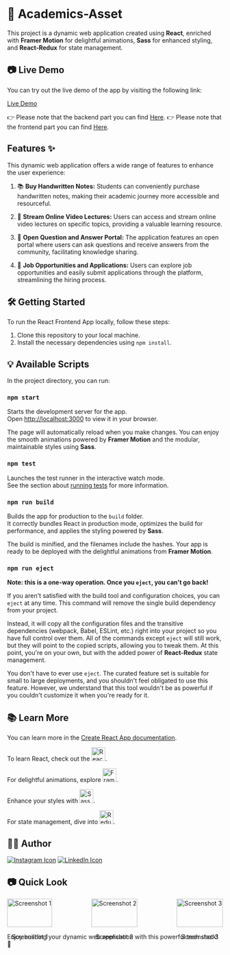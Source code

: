# 🌈 Academics-Asset 

This project is a dynamic web application created using **React**, enriched with **Framer Motion** for delightful animations, **Sass** for enhanced styling, and **React-Redux** for state management.


## 📷 Live Demo

You can try out the live demo of the app by visiting the following link:

[Live Demo](https://accedemic-assets.netlify.app/)


👉 Please note that the backend part you can find [Here](https://github.com/Myself-Pankaj/Academics-Asset-Backend).
👉 Please note that the frontend part you can find [Here](https://github.com/Myself-Pankaj/Academics-Asset-Frontned).


## Features ✨

This dynamic web application offers a wide range of features to enhance the user experience:

1. 📚 **Buy Handwritten Notes:** Students can conveniently purchase handwritten notes, making their academic journey more accessible and resourceful.

2. 🎥 **Stream Online Video Lectures:** Users can access and stream online video lectures on specific topics, providing a valuable learning resource.

3. 💬 **Open Question and Answer Portal:** The application features an open portal where users can ask questions and receive answers from the community, facilitating knowledge sharing.

4. 💼 **Job Opportunities and Applications:** Users can explore job opportunities and easily submit applications through the platform, streamlining the hiring process.



## 🛠️ Getting Started

To run the React Frontend App locally, follow these steps:

1. Clone this repository to your local machine.
2. Install the necessary dependencies using `npm install`.

## 💡 Available Scripts

In the project directory, you can run:

### `npm start`

Starts the development server for the app.\
Open [http://localhost:3000](http://localhost:3000) to view it in your browser.

The page will automatically reload when you make changes. You can enjoy the smooth animations powered by **Framer Motion** and the modular, maintainable styles using **Sass**.

### `npm test`

Launches the test runner in the interactive watch mode.\
See the section about [running tests](https://facebook.github.io/create-react-app/docs/running-tests) for more information.

### `npm run build`

Builds the app for production to the `build` folder.\
It correctly bundles React in production mode, optimizes the build for performance, and applies the styling powered by **Sass**.

The build is minified, and the filenames include the hashes. Your app is ready to be deployed with the delightful animations from **Framer Motion**.

### `npm run eject`

**Note: this is a one-way operation. Once you `eject`, you can't go back!**

If you aren't satisfied with the build tool and configuration choices, you can `eject` at any time. This command will remove the single build dependency from your project.

Instead, it will copy all the configuration files and the transitive dependencies (webpack, Babel, ESLint, etc.) right into your project so you have full control over them. All of the commands except `eject` will still work, but they will point to the copied scripts, allowing you to tweak them. At this point, you're on your own, but with the added power of **React-Redux** state management.

You don't have to ever use `eject`. The curated feature set is suitable for small to large deployments, and you shouldn't feel obligated to use this feature. However, we understand that this tool wouldn't be as powerful if you couldn't customize it when you're ready for it.

## 📚 Learn More

You can learn more in the [Create React App documentation](https://facebook.github.io/create-react-app/docs/getting-started).

To learn React, check out the <img src="https://res.cloudinary.com/attar-shop/image/upload/v1693736723/MyFolder/reactLogo_qlxe5x.png" alt="React Logo" width="32" height="32">.

For delightful animations, explore <img src="https://res.cloudinary.com/attar-shop/image/upload/v1693737212/MyFolder/framer-motion_u68ecu.png" alt="Framer Motion Logo" width="32" height="32">.

Enhance your styles with <img src="https://res.cloudinary.com/attar-shop/image/upload/v1693736754/MyFolder/sassLogo_jkmp1h.png" alt="Sass Logo" width="32" height="32">.

For state management, dive into <img src="https://res.cloudinary.com/attar-shop/image/upload/v1693737285/MyFolder/reduxLogo_sy4nk8.png" alt="Redux Logo" width="32" height="32">.




## 👨‍💻 Author

[![Instagram Icon](https://img.icons8.com/color/96/000000/instagram-new.png)](https://www.instagram.com/ifeelpankaj) 
 [![LinkedIn Icon](https://img.icons8.com/color/96/000000/linkedin.png)](https://www.linkedin.com/in/ifeelpankaj) 


## 📷 Quick Look

<div style="display: flex; justify-content: space-between;">
  <div>
    <img src="https://res.cloudinary.com/attar-shop/image/upload/v1693734536/MyFolder/1_jallti.png" alt="Screenshot 1" width="100%">
    <p align="center">Screenshot 1</p>
  </div>
  <div>
    <img src="https://res.cloudinary.com/attar-shop/image/upload/v1693734538/MyFolder/2_ixtjh5.png" alt="Screenshot 2" width="100%">
    <p align="center">Screenshot 2</p>
  </div>
  <div>
    <img src="https://res.cloudinary.com/attar-shop/image/upload/v1693734542/MyFolder/3_jtnzkr.png" alt="Screenshot 3" width="100%">
    <p align="center">Screenshot 3</p>
  </div>
</div>







Enjoy building your dynamic web application with this powerful tech stack! 🚀
